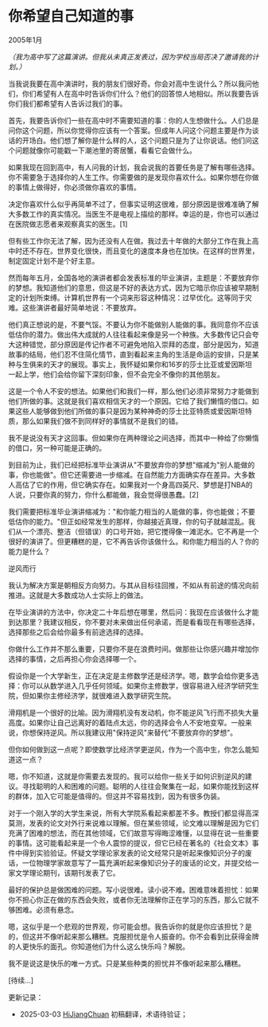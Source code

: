 



# 你希望自己知道的事

2005年1月

*（我为高中写了这篇演讲。但我从未真正发表过，因为学校当局否决了邀请我的计划。）*

当我说我要在高中演讲时，我的朋友们很好奇。你会对高中生说什么？所以我问他们，你们希望有人在高中时告诉你们什么？他们的回答惊人地相似。所以我要告诉你们我们都希望有人告诉过我们的事。

首先，我要告诉你们一些在高中时不需要知道的事：你的人生想做什么。人们总是问你这个问题，所以你觉得你应该有一个答案。但成年人问这个问题主要是作为谈话的开场白。他们想了解你是什么样的人，这个问题只是为了让你说话。他们问这个问题就像你可能戳一下潮池里的寄居蟹，看看它会做什么。

如果我现在回到高中，有人问我的计划，我会说我的首要任务是了解有哪些选择。你不需要急于选择你的人生工作。你需要做的是发现你喜欢什么。如果你想在你做的事情上做得好，你必须做你喜欢的事情。

决定你喜欢什么似乎再简单不过了，但事实证明这很难，部分原因是很难准确了解大多数工作的真实情况。当医生不是电视上描绘的那样。幸运的是，你也可以通过在医院做志愿者来观察真实的医生。[1]

但有些工作你无法了解，因为还没有人在做。我过去十年做的大部分工作在我上高中时还不存在。世界变化很快，而且变化的速度本身也在加快。在这样的世界里，制定固定计划不是个好主意。

然而每年五月，全国各地的演讲者都会发表标准的毕业演讲，主题是：不要放弃你的梦想。我知道他们的意思，但这是不好的表达方式，因为它暗示你应该被早期制定的计划所束缚。计算机世界有一个词来形容这种情况：过早优化。这等同于灾难。这些演讲者最好简单地说：不要放弃。

他们真正想说的是，不要气馁。不要认为你不能做别人能做的事。我同意你不应该低估你的潜力。做出伟大成就的人往往看起来像是另一个种族。大多数传记只会夸大这种错觉，部分原因是传记作者不可避免地陷入崇拜的态度，部分是因为，知道故事的结局，他们忍不住简化情节，直到看起来主角的生活是命运的安排，只是某种与生俱来的天才的展现。事实上，我怀疑如果你和16岁的莎士比亚或爱因斯坦一起上学，他们会给你留下深刻印象，但不会完全不像你的其他朋友。

这是一个令人不安的想法。如果他们和我们一样，那么他们必须非常努力才能做到他们所做的事。这就是我们喜欢相信天才的一个原因。它给了我们懒惰的借口。如果这些人能够做到他们所做的事只是因为某种神奇的莎士比亚特质或爱因斯坦特质，那么如果我们做不到同样好的事情就不是我们的错。

我不是说没有天才这回事。但如果你在两种理论之间选择，而其中一种给了你懒惰的借口，另一种可能是正确的。

到目前为止，我们已经把标准毕业演讲从"不要放弃你的梦想"缩减为"别人能做的事，你也能做"。但它还需要进一步缩减。在自然能力方面确实存在差异。大多数人高估了它的作用，但它确实存在。如果我对一个身高四英尺、梦想是打NBA的人说，只要你真的努力，你什么都能做，我会觉得很愚蠢。[2]

我们需要把标准毕业演讲缩减为："和你能力相当的人能做的事，你也能做；不要低估你的能力。"但正如经常发生的那样，你越接近真理，你的句子就越混乱。我们从一个漂亮、整洁（但错误）的口号开始，把它搅得像一滩泥水。它不再是一个很好的演讲了。但更糟糕的是，它不再告诉你该做什么。和你能力相当的人？你的能力是什么？

逆风而行

我认为解决方案是朝相反方向努力。与其从目标往回推，不如从有前途的情况向前推进。这就是大多数成功人士实际上的做法。

在毕业演讲的方法中，你决定二十年后想在哪里，然后问：我现在应该做什么才能到达那里？我建议相反，你不要对未来做出任何承诺，而是看看现在有哪些选择，选择那些之后会给你最多有前途选择的选择。

你做什么工作并不那么重要，只要你不是在浪费时间。做那些让你感兴趣并增加你选择的事情，之后再担心你会选择哪一个。

假设你是一个大学新生，正在决定是主修数学还是经济学。嗯，数学会给你更多选择：你可以从数学进入几乎任何领域。如果你主修数学，很容易进入经济学研究生院，但如果你主修经济学，就很难进入数学研究生院。

滑翔机是一个很好的比喻。因为滑翔机没有发动机，你不能逆风飞行而不损失大量高度。如果你让自己远离好的着陆点太远，你的选择会令人不安地变窄。一般来说，你想保持逆风。所以我建议用"保持逆风"来替代"不要放弃你的梦想"。

但你如何做到这一点呢？即使数学比经济学更逆风，作为一个高中生，你怎么能知道这一点？

嗯，你不知道，这就是你需要去发现的。我可以给你一些关于如何识别逆风的建议。寻找聪明的人和困难的问题。聪明的人往往会聚集在一起，如果你能找到这样的群体，加入它可能是值得的。但这并不容易找到，因为有很多伪装。

对于一个刚入学的大学生来说，所有大学院系看起来都差不多。教授们都显得高深莫测，发表的论文对外行来说难以理解。但在某些领域，论文难以理解是因为它们充满了困难的想法，而在其他领域，它们故意写得晦涩难懂，以显得在说一些重要的事情。这可能看起来是一个令人震惊的提议，但它已经在著名的《社会文本》事件中得到实验验证。怀疑文学理论家发表的论文经常只是听起来像知识分子的废话，一位物理学家故意写了一篇充满听起来像知识分子的废话的论文，并提交给一家文学理论期刊，该期刊发表了它。

最好的保护总是做困难的问题。写小说很难。读小说不难。困难意味着担忧：如果你不担心你正在做的东西会失败，或者你无法理解你正在学习的东西，那么它就不够困难。必须有悬念。

嗯，这似乎是一个悲观的世界观，你可能会想。我告诉你的就是你应该担忧？是的，但这并不像听起来那么糟糕。克服担忧是令人振奋的。你不会看到比获得金牌的人更快乐的面孔。你知道他们为什么这么快乐吗？解脱。

我不是说这是快乐的唯一方式。只是某些种类的担忧并不像听起来那么糟糕。

[待续...]


更新记录：
- 2025-03-03 [HiJiangChuan](https://hijiangchuan.com) 初稿翻译，术语待验证；
